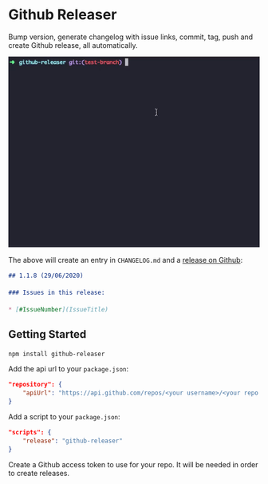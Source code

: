 # Github Releaser
Bump version, generate changelog with issue links, commit, tag, push and create Github release, all automatically.

<p align="center"><img src="demo/demo.gif"></p>	

The above will create an entry in `CHANGELOG.md` and a [release on Github](https://github.com/iamtomhewitt/github-releaser/releases/latest):

```markdown
## 1.1.8 (29/06/2020) 

### Issues in this release:

* [#IssueNumber](IssueTitle)
```

## Getting Started
```bash
npm install github-releaser
```

Add the api url to your `package.json`:
```json
"repository": {
    "apiUrl": "https://api.github.com/repos/<your username>/<your repo name>"
}
```

Add a script to your `package.json`:
```json
"scripts": {
    "release": "github-releaser"
}
```

Create a Github access token to use for your repo. It will be needed in order to create releases.